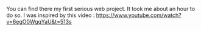 You can find there my first serious web project. It took me about an hour to do so.
I was inspired by this video : https://www.youtube.com/watch?v=6egO0WgqYaU&t=513s
